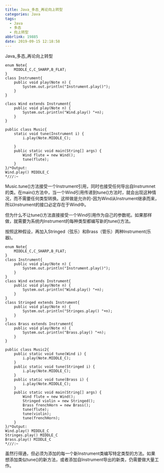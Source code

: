 ```yaml
---
title: Java_多态_再论向上转型
categories: Java
tags:
  - Java
  - 多态
  - 向上转型
abbrlink: 19885
date: 2019-09-15 12:18:58
---
```

Java_多态_再论向上转型
<!--more-->
```
enum Note{
	MIDDLE_C,C_SHARP,B_FLAT;
}
class Instrument{
	public void play(Note n) {
		System.out.println("Instrument.play()");
	}
}

class Wind extends Instrument{
	public void play(Note n) {
		System.out.println("Wind.play() "+n);
	}
}

public class Music{
	static void tune(Instrument i) {
		i.play(Note.MIDDLE_C);
		
	}
	public static void main(String[] args) {
		Wind flute = new Wind();
		tune(flute);
	}
}/*Output:
Wind.play() MIDDLE_C
*///:~
```

Music.tune()方法接受一个Instrument引用，同时也接受任何导出自Instrumnet的类。在main()方法中，当一个Wind引用传递到tune()方法时，就会出现这种情况，而不需要任何类型转换。这样做是允许的-因为Wind从Instrument继承而来，所以Instrument的接口必定存在于Wind中。

但为什么不让tune()方法直接接受一个Wind引用作为自己的参数呢。如果那样做，就需要为系统内Instrument的每种类型都编写新的tune()方法。

按照这种假设，再加入Stringed（弦乐）和Brass（管乐）两种Instrument(乐器)。

```
enum Note{
	MIDDLE_C,C_SHARP,B_FLAT;
}
class Instrument{
	public void play(Note n) {
		System.out.println("Instrument.play()");
	}
}
class Wind extends Instrument{
	public void play(Note n) {
		System.out.println("Wind.play() "+n);
	}
}
class Stringed extends Instrument{
	public void play(Note n) {
		System.out.println("Stringes.play() "+n);
	}
}
class Brass extends Instrument{
	public void play(Note n) {
		System.out.println("Brass.play() "+n);
	}
}

public class Music2{
	public static void tune(Wind i) {
		i.play(Note.MIDDLE_C);
	}
	public static void tune(Stringed i) {
		i.play(Note.MIDDLE_C);
	}
	public static void tune(Brass i) {
		i.play(Note.MIDDLE_C);
	}
	public static void main(String[] args) {
		Wind flute = new Wind();
		Stringed violin = new Stringed();
		Brass frenchHorn = new Brass();
		tune(flute);
		tune(violin);
		tune(frenchHorn);
	}
}/*Output:
Wind.play() MIDDLE_C
Stringes.play() MIDDLE_C
Brass.play() MIDDLE_C
*///:~
```

虽然行得通，但必须为添加的每一个新Instrument类编写特定类型的方法。如果想添加类似tune()的新方法，或者添加自Instrument导出的新类，仍需要做大量工作。